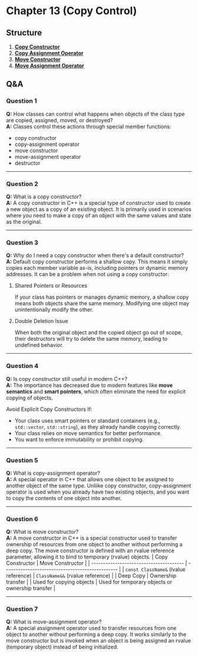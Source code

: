 # Chapter 13 (Copy Control)

## Structure
1. [**Copy Constructor**](./src/copy_constructor.cpp)
2. [**Copy Assignment Operator**](./src/copy_assgm_operator.cpp)
3. [**Move Constructor**](./src/move_constructor.cpp)
2. [**Move Assignment Operator**](./src/move_assgm_operator.cpp)

## Q&A
### Question 1
**Q:** How classes can control what happens when objects of the class type are copied, assigned, moved, or destroyed?  
**A:** Classes control these actions through special member functions: 
- copy constructor
- copy-assignment operator
- move constructor
- move-assignment operator
- destructor

---

### Question 2
**Q:** What is a copy constructor?  
**A:** A copy constructor in C++ is a special type of constructor used to create a new object as a copy of an existing object. It is primarily used in scenarios where you need to make a copy of an object with the same values and state as the original. 

---

### Question 3
**Q:** Why do I need a copy constructor when there's a default constructor?  
**A:**  Default copy constructor performs a shallow copy. This means it simply copies each member variable as-is, including pointers or dynamic memory addresses. It can be a problem when not using a copy constructor:

1. Shared Pointers or Resources

   If your class has pointers or manages dynamic memory, a shallow copy means both objects share the same memory. Modifying one object may unintentionally modify the other.

2. Double Deletion Issue

    When both the original object and the copied object go out of scope, their destructors will try to delete the same memory, leading to undefined behavior.

---

### Question 4
**Q:** Is copy constructor still useful in modern C++?  
**A:** The importance has decreased due to modern features like **move semantics** and **smart pointers**, which often eliminate the need for explicit copying of objects. 

Avoid Explicit Copy Constructors If:
- Your class uses smart pointers or standard containers (e.g., `std::vector`, `std::string`), as they already handle copying correctly.
- Your class relies on move semantics for better performance.
- You want to enforce immutability or prohibit copying.

---

### Question 5
**Q:** What is copy-assignment operator?  
**A:** A special operator in C++ that allows one object to be assigned to another object of the same type. Unliike copy constructor, copy-assignment operator is used when you already have two existing objects, and you want to copy the contents of one object into another. 

---

### Question 6
**Q:** What is move constructor?  
**A:** A move constructor in C++ is a special constructor used to transfer ownership of resources from one object to another without performing a deep copy. The move constructor is defined with an rvalue reference parameter, allowing it to bind to temporary (rvalue) objects.
| Copy Constructor                        | Move Constructor                                 |
| --------------------------------------- | ------------------------------------------------ |
| `const ClassName&` (lvalue reference)	  | `ClassName&&` (rvalue reference)                 |
| Deep Copy                               | Ownership transfer                               |
| Used for copying objects                | Used for temporary objects or ownership transfer |

---

### Question 7
**Q:** What is move-assignment operator?  
**A:** A special assignment operator used to transfer resources from one object to another without performing a deep copy. It works similarly to the move constructor but is invoked when an object is being assigned an rvalue (temporary object) instead of being initialized.